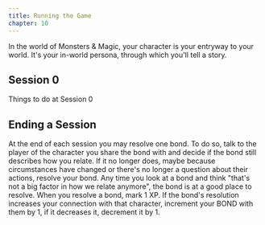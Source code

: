 ```yaml
---
title: Running the Game
chapter: 10
---
```


In the world of Monsters & Magic, your character is your entryway to your world. It's your in-world persona, through which you'll tell a story.

## Session 0

Things to do at Session 0

## Ending a Session

At the end of each session you may resolve one bond. To do so, talk to the player of the character you share the bond with and decide if the bond still describes how you relate. If it no longer does, maybe because circumstances have changed or there's no longer a question about their actions, resolve your bond. Any time you look at a bond and think "that's not a big factor in how we relate anymore", the bond is at a good place to resolve. When you resolve a bond, mark 1 XP. If the bond's resolution increases your connection with that character, increment your BOND with them by 1, if it decreases it, decrement it by 1.
